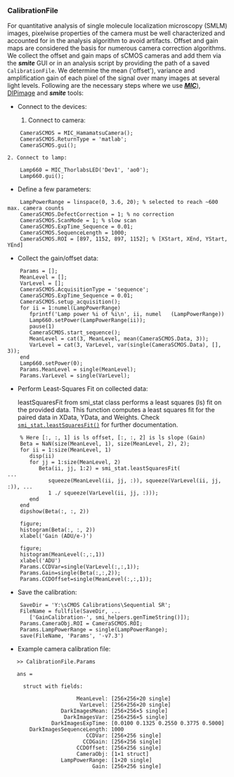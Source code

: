 ### CalibrationFile

For quantitative analysis of single molecule localization microscopy
(SMLM) images, pixelwise properties of the camera must be well
characterized and accounted for in the analysis algorithm to avoid
artifacts. Offset and gain maps are considered the basis for numerous
camera correction algorithms. We collect the offset and gain maps
of sCMOS cameras and add them via the ***smite*** GUI or in an analysis
script by providing the path of a saved `CalibrationFile`.
We determine the mean ('offset'),
variance and amplification gain of each pixel of the signal over many
images at several light levels. Following are the necessary steps where
we use
[***MIC***](https://github.com/LidkeLab/matlab-instrument-control.git)),
[DIPimage](https://diplib.org/) and ***smite*** tools:

* Connect to the devices:

    1. Connect to camera:
```
    CameraSCMOS = MIC_HamamatsuCamera();
    CameraSCMOS.ReturnType = 'matlab';
    CameraSCMOS.gui();
```
    2. Connect to lamp:
```
    Lamp660 = MIC_ThorlabsLED('Dev1', 'ao0');
    Lamp660.gui();
```
* Define a few parameters: 
```
    LampPowerRange = linspace(0, 3.6, 20); % selected to reach ~600 max. camera counts
    CameraSCMOS.DefectCorrection = 1; % no correction
    CameraSCMOS.ScanMode = 1; % slow scan
    CameraSCMOS.ExpTime_Sequence = 0.01;
    CameraSCMOS.SequenceLength = 1000;
    CameraSCMOS.ROI = [897, 1152, 897, 1152]; % [XStart, XEnd, YStart, YEnd]
```
* Collect the gain/offset data:
```
    Params = [];
    MeanLevel = [];
    VarLevel = [];
    CameraSCMOS.AcquisitionType = 'sequence';
    CameraSCMOS.ExpTime_Sequence = 0.01;
    CameraSCMOS.setup_acquisition();
    for ii = 1:numel(LampPowerRange)
       fprintf('Lamp power %i of %i\n', ii, numel   (LampPowerRange))
       Lamp660.setPower(LampPowerRange(ii));
       pause(1)
       CameraSCMOS.start_sequence();
       MeanLevel = cat(3, MeanLevel, mean(CameraSCMOS.Data, 3));
       VarLevel = cat(3, VarLevel, var(single(CameraSCMOS.Data), [], 3));
    end
    Lamp660.setPower(0);
    Params.MeanLevel = single(MeanLevel);
    Params.VarLevel = single(VarLevel);
```
* Perform Least-Squares Fit on collected data:

    leastSquaresFit from smi_stat class performs a least squares (ls)
    fit on the provided data.
    This function computes a least squares fit for the paired data in
    XData, YData, and Weights. Check
    [`smi_stat.leastSquaresFit()`](../../MATLAB/+smi_stat/leastSquaresFit.m)
    for further documentation.
```
    % Here [:, :, 1] is ls offset, [:, :, 2] is ls slope (Gain)
    Beta = NaN(size(MeanLevel, 1), size(MeanLevel, 2), 2);
    for ii = 1:size(MeanLevel, 1)
       disp(ii)
       for jj = 1:size(MeanLevel, 2)
          Beta(ii, jj, 1:2) = smi_stat.leastSquaresFit(                   ...
             squeeze(MeanLevel(ii, jj, :)), squeeze(VarLevel(ii, jj, :)), ...
             1 ./ squeeze(VarLevel(ii, jj, :)));
       end
    end
    dipshow(Beta(:, :, 2))

    figure;
    histogram(Beta(:, :, 2))
    xlabel('Gain (ADU/e-)')

    figure;
    histogram(MeanLevel(:,:,1))
    xlabel('ADU')
    Params.CCDVar=single(VarLevel(:,:,1));
    Params.Gain=single(Beta(:,:,2));
    Params.CCDOffset=single(MeanLevel(:,:,1));
```
* Save the calibration:
```
    SaveDir = 'Y:\sCMOS Calibrations\Sequential SR';
    FileName = fullfile(SaveDir, ...
       ['GainCalibration-', smi_helpers.genTimeString()]);
    Params.CameraObj.ROI = CameraSCMOS.ROI;
    Params.LampPowerRange = single(LampPowerRange);
    save(FileName, 'Params', '-v7.3')
```
* Example camera calibration file:

```
   >> CalibrationFile.Params

   ans = 

     struct with fields:

                      MeanLevel: [256×256×20 single]
                       VarLevel: [256×256×20 single]
                 DarkImagesMean: [256×256×5 single]
                  DarkImagesVar: [256×256×5 single]
              DarkImagesExpTime: [0.0100 0.1325 0.2550 0.3775 0.5000]
       DarkImagesSequenceLength: 1000
                         CCDVar: [256×256 single]
                        CCDGain: [256×256 single]
                      CCDOffset: [256×256 single]
                      CameraObj: [1×1 struct]
                 LampPowerRange: [1×20 single]
                           Gain: [256×256 single]
```

